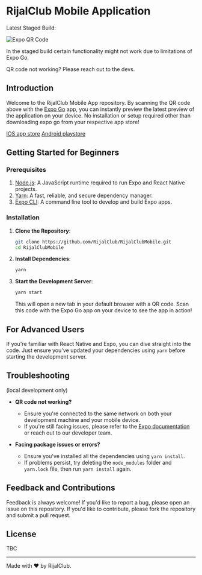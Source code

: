 # RijalClub Mobile Application

Latest Staged Build:

![Expo QR Code](http://api.qrserver.com/v1/create-qr-code/?color=000000&bgcolor=FFFFFF&data=exp://u.expo.dev/6e6a6094-0af8-456e-8012-9f7de36585de/group/3be502e1-4fa3-476e-9d46-b3bba4897f44&size=200x200&qzone=1&margin=0&ecc=L)

In the staged build certain functionality might not work due to limitations of Expo Go.

QR code not working? Please reach out to the devs.

## Introduction

Welcome to the RijalClub Mobile App repository. By scanning the QR code above with the [Expo Go](https://expo.dev/client) app, you can instantly preview the latest preview of the application on your device. No installation or setup required other than downloading expo go from your respective app store!

[IOS app store](https://apps.apple.com/gb/app/expo-go/id982107779)
[Android playstore](https://play.google.com/store/apps/details?id=host.exp.exponent)

## Getting Started for Beginners

### Prerequisites

1. [Node.js](https://nodejs.org/): A JavaScript runtime required to run Expo and React Native projects.
2. [Yarn](https://yarnpkg.com/): A fast, reliable, and secure dependency manager.
3. [Expo CLI](https://expo.dev/tools#cli): A command line tool to develop and build Expo apps.

### Installation

1. **Clone the Repository**: 
    ```bash
    git clone https://github.com/RijalClub/RijalClubMobile.git
    cd RijalClubMobile
    ```

2. **Install Dependencies**:
    ```bash
    yarn
    ```

3. **Start the Development Server**:
    ```bash
    yarn start
    ```

    This will open a new tab in your default browser with a QR code. Scan this code with the Expo Go app on your device to see the app in action!

## For Advanced Users

If you're familiar with React Native and Expo, you can dive straight into the code. Just ensure you've updated your dependencies using `yarn` before starting the development server.

## Troubleshooting
(local development only)
- **QR code not working?** 
    - Ensure you're connected to the same network on both your development machine and your mobile device.
    - If you're still facing issues, please refer to the [Expo documentation](https://docs.expo.dev/) or reach out to our developer team.

- **Facing package issues or errors?** 
    - Ensure you've installed all the dependencies using `yarn install`.
    - If problems persist, try deleting the `node_modules` folder and `yarn.lock` file, then run `yarn install` again.

## Feedback and Contributions

Feedback is always welcome! If you'd like to report a bug, please open an issue on this repository. If you'd like to contribute, please fork the repository and submit a pull request.

## License

TBC

---

Made with ❤️ by RijalClub.
